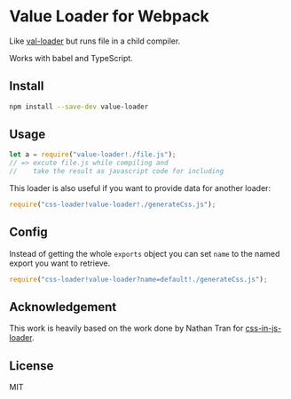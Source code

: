 # Value Loader for Webpack

Like [val-loader](https://github.com/webpack-contrib/val-loader) but runs
file in a child compiler.

Works with babel and TypeScript.

## Install

```bash
npm install --save-dev value-loader
```

## Usage

``` javascript
let a = require("value-loader!./file.js");
// => excute file.js while compiling and
//    take the result as javascript code for including
```

This loader is also useful if you want to provide data for another loader:

``` javascript
require("css-loader!value-loader!./generateCss.js");
```

## Config

Instead of getting the whole `exports` object you can set `name` to the
named export you want to retrieve.

``` javascript
require("css-loader!value-loader?name=default!./generateCss.js");
```

## Acknowledgement

This work is heavily based on the work done by Nathan Tran for
[css-in-js-loader](https://github.com/nthtran/css-in-js-loader).

## License

MIT
